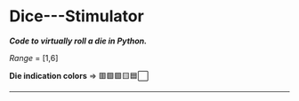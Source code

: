 # Dice---Stimulator
***Code to virtually roll a die in Python.***

*Range* = [1,6]    

**Die indication colors** ⇒ 🟥🟩🟪🟨🟦⬜

----------------------
